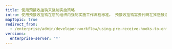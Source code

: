 ```yaml
---
title: 使用预接收挂钩来强制实施策略
intro: 使用预接收挂钩在您的组织内强制实施工作流程标准。 预接收挂钩需要代码在推送被送入仓库之前传递一组预定义的质量检查。
mapTopic: true
redirect_from:
  - /enterprise/admin/developer-workflow/using-pre-receive-hooks-to-enforce-policy
versions:
  enterprise-server: '*'
---
```


